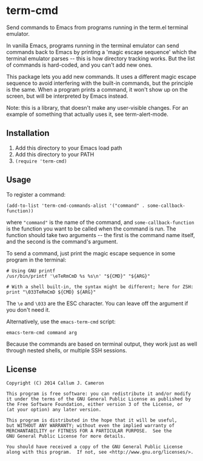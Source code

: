 term-cmd
========

Send commands to Emacs from programs running in the term.el terminal emulator.

In vanilla Emacs, programs running in the terminal emulator can send commands back to Emacs by printing a 'magic escape sequence' which the terminal emulator parses -- this is how directory tracking works. But the list of commands is hard-coded, and you can't add new ones.

This package lets you add new commands. It uses a different magic escape sequence to avoid interfering with the built-in commands, but the principle is the same. When a program prints a command, it won't show up on the screen, but will be interpreted by Emacs instead.

Note: this is a library, that doesn't make any user-visible changes. For an example of something that actually uses it, see term-alert-mode.


Installation
------------

1. Add this directory to your Emacs load path
2. Add this directory to your PATH
3. `(require 'term-cmd)`


Usage
-----

To register a command:

    (add-to-list 'term-cmd-commands-alist '("command" . some-callback-function))

where `"command"` is the name of the command, and `some-callback-function` is the function you want to be called when the command is run. The function should take two arguments -- the first is the command name itself, and the second is the command's argument.

To send a command, just print the magic escape sequence in some program in the terminal:

    # Using GNU printf
    /usr/bin/printf '\eTeRmCmD %s %s\n' "${CMD}" "${ARG}"

    # With a shell built-in, the syntax might be different; here for ZSH:
    print "\033TeRmCmD ${CMD} ${ARG}"

The `\e` and `\033` are the ESC character. You can leave off the argument if you don't need it.

Alternatively, use the `emacs-term-cmd` script:

    emacs-term-cmd command arg

Because the commands are based on terminal output, they work just as well through nested shells, or multiple SSH sessions.


License
-------

    Copyright (C) 2014 Callum J. Cameron

    This program is free software: you can redistribute it and/or modify
    it under the terms of the GNU General Public License as published by
    the Free Software Foundation, either version 3 of the License, or
    (at your option) any later version.

    This program is distributed in the hope that it will be useful,
    but WITHOUT ANY WARRANTY; without even the implied warranty of
    MERCHANTABILITY or FITNESS FOR A PARTICULAR PURPOSE.  See the
    GNU General Public License for more details.

    You should have received a copy of the GNU General Public License
    along with this program.  If not, see <http://www.gnu.org/licenses/>.
